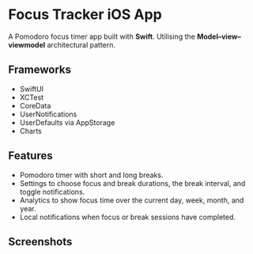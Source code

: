 # Focus Tracker iOS App

A Pomodoro focus timer app built with **Swift**. Utilising the **Model–view–viewmodel** architectural pattern.

## Frameworks

- SwiftUI
- XCTest
- CoreData
- UserNotifications
- UserDefaults via AppStorage
- Charts

## Features

- Pomodoro timer with short and long breaks.
- Settings to choose focus and break durations, the break interval, and toggle notifications.
- Analytics to show focus time over the current day, week, month, and year.
- Local notifications when focus or break sessions have completed.

## Screenshots
